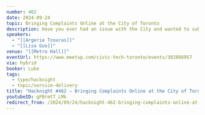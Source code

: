 ```yaml
---
number: 462
date: 2024-09-24
topic: Bringing Complaints Online at the City of Toronto
description: Have you ever had an issue with the City and wanted to submit a complaint? Previously, each of the City’s internal divisions had their own process, making it difficult to navigate. This Complaints & Compliments project is the foundational step towards unification. We will share with you some ups and downs from this project implementation and do a few interactive sessions on things to come.
speakers:
  - "[[Argerie Tzouras]]"
  - "[[Lisa Guo]]"
venue: "[[Metro Hall]]"
eventUrl: https://www.meetup.com/civic-tech-toronto/events/302866957
via: hybrid
booker: Luke
tags:
  - type/hacknight
  - topic/service-delivery
title: "Hacknight #462 – Bringing Complaints Online at the City of Toronto"
youtubeID: gFBrmtT_LMk
redirect_from: /2024/09/24/hacknight-462-bringing-complaints-online-at-the-city-of-toronto-with-argerie-tzouras-lisa-guo/
---
```

